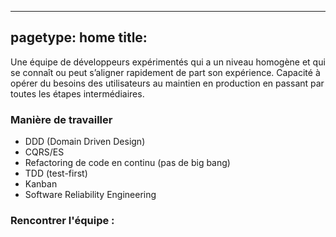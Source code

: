 ---
pagetype: home
title:
----

Une équipe de développeurs expérimentés qui a un niveau homogène et qui se connaît ou peut s’aligner rapidement de part son expérience. Capacité à opérer du besoins des utilisateurs au maintien en production en passant par toutes les étapes intermédiaires.

### Manière de travailler

* DDD (Domain Driven Design)
* CQRS/ES
* Refactoring de code en continu (pas de big bang)
* TDD (test-first)
* Kanban
* Software Reliability Engineering


### Rencontrer l'équipe :
